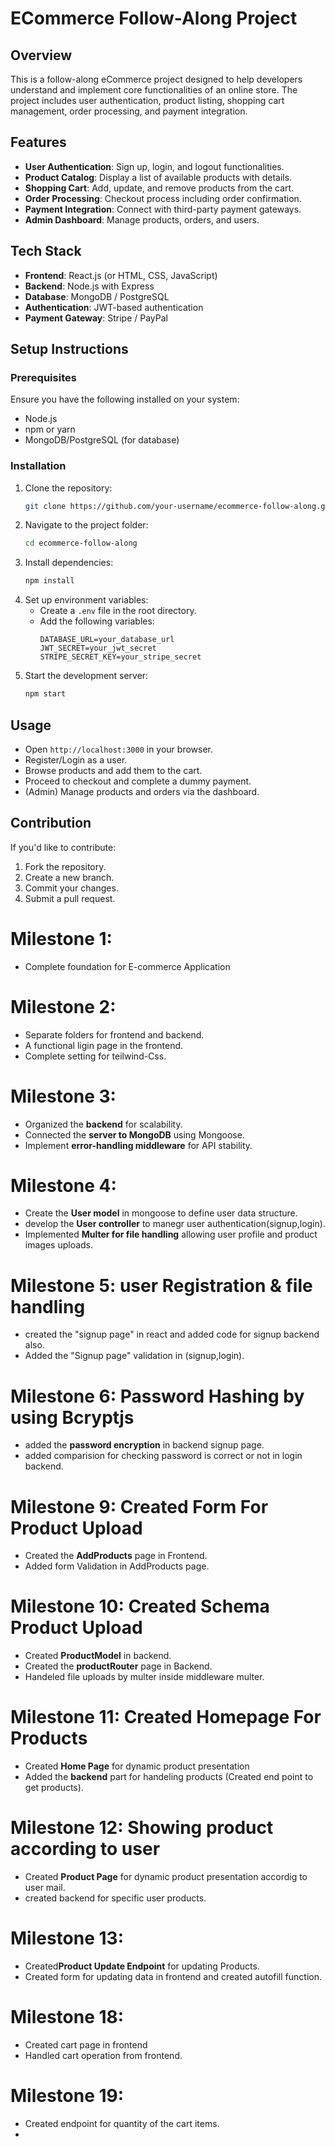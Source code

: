 # ECommerce Follow-Along Project

## Overview
This is a follow-along eCommerce project designed to help developers understand and implement core functionalities of an online store. The project includes user authentication, product listing, shopping cart management, order processing, and payment integration.

## Features
- **User Authentication**: Sign up, login, and logout functionalities.
- **Product Catalog**: Display a list of available products with details.
- **Shopping Cart**: Add, update, and remove products from the cart.
- **Order Processing**: Checkout process including order confirmation.
- **Payment Integration**: Connect with third-party payment gateways.
- **Admin Dashboard**: Manage products, orders, and users.

## Tech Stack
- **Frontend**: React.js (or HTML, CSS, JavaScript)
- **Backend**: Node.js with Express
- **Database**: MongoDB / PostgreSQL
- **Authentication**: JWT-based authentication
- **Payment Gateway**: Stripe / PayPal

## Setup Instructions
### Prerequisites
Ensure you have the following installed on your system:
- Node.js
- npm or yarn
- MongoDB/PostgreSQL (for database)

### Installation
1. Clone the repository:
   ```sh
   git clone https://github.com/your-username/ecommerce-follow-along.git
   ```
2. Navigate to the project folder:
   ```sh
   cd ecommerce-follow-along
   ```
3. Install dependencies:
   ```sh
   npm install
   ```
4. Set up environment variables:
   - Create a `.env` file in the root directory.
   - Add the following variables:
     ```env
     DATABASE_URL=your_database_url
     JWT_SECRET=your_jwt_secret
     STRIPE_SECRET_KEY=your_stripe_secret
     ```
5. Start the development server:
   ```sh
   npm start
   ```

## Usage
- Open `http://localhost:3000` in your browser.
- Register/Login as a user.
- Browse products and add them to the cart.
- Proceed to checkout and complete a dummy payment.
- (Admin) Manage products and orders via the dashboard.

## Contribution
If you'd like to contribute:
1. Fork the repository.
2. Create a new branch.
3. Commit your changes.
4. Submit a pull request.

# Milestone 1:
* Complete foundation for E-commerce Application

# Milestone 2:
* Separate folders for frontend and backend.
* A functional ligin page in the frontend.
* Complete setting for teilwind-Css.

# Milestone 3:
* Organized the **backend** for scalability.
* Connected the **server to MongoDB** using Mongoose.
* Implement **error-handling middleware** for API stability.

# Milestone 4:
* Create the **User model** in mongoose to define user data structure.
* develop the **User controller** to manegr user authentication(signup,login).
* Implemented **Multer for file handling** allowing user profile and product images uploads.

# Milestone 5: user Registration & file handling
* created the "signup page"  in react and added code for signup backend also.
* Added the "Signup page" validation in (signup,login).

# Milestone 6: Password Hashing by using Bcryptjs
* added the **password encryption** in backend signup page.
* added comparision for checking password is correct or not in login backend.


# Milestone 9: Created Form For Product Upload
* Created the **AddProducts** page in Frontend.
* Added form Validation in AddProducts page.

# Milestone 10: Created Schema Product Upload
* Created **ProductModel** in backend.
* Created the **productRouter** page in Backend.
* Handeled file uploads by multer inside middleware multer.

# Milestone 11: Created Homepage For Products
* Created **Home Page** for dynamic product presentation
* Added the **backend** part for handeling products (Created  end point to get products).

# Milestone 12: Showing product according to user
* Created **Product Page** for dynamic product presentation accordig to user mail.
* created backend for specific user products.

# Milestone 13: 
* Created**Product Update Endpoint** for updating Products.
* Created form for updating data in frontend and created autofill function.

# Milestone 18: 
* Created cart page in frontend 
* Handled cart operation from  frontend.

# Milestone 19: 
* Created endpoint for quantity of the cart items. 
*

